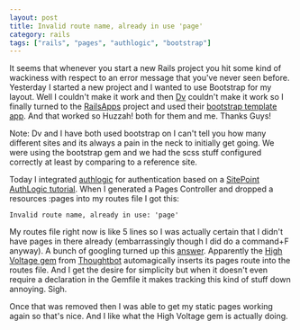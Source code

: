 ```yaml
---
layout: post
title: Invalid route name, already in use 'page'
category: rails
tags: ["rails", "pages", "authlogic", "bootstrap"]
---
```

It seems that whenever you start a new Rails project you hit some kind of wackiness with respect to an error message that you've never seen before.  Yesterday I started a new project and I wanted to use Bootstrap for my layout.  Well I couldn't make it work and then [Dv](http://dv.dasari.me) couldn't make it work so I finally turned to the [RailsApps](https://github.com/RailsApps/) project and used their [bootstrap template app](https://github.com/RailsApps/rails-bootstrap/blob/master/config/routes.rb).  And that worked so Huzzah! both for them and me.  Thanks Guys!

Note: Dv and I have both used bootstrap on I can't tell you how many different sites and its always a pain in the neck to initially get going.  We were using the bootstrap gem and we had the scss stuff configured correctly at least by comparing to a reference site.

Today I integrated [authlogic](https://github.com/binarylogic/authlogic) for authentication based on a [SitePoint AuthLogic tutorial](https://www.sitepoint.com/rails-authentication-with-authlogic/).  When I generated a Pages Controller and dropped a resources :pages into my routes file I got this:

    Invalid route name, already in use: 'page' 
    
My routes file right now is like 5 lines so I was actually certain that I didn't have pages in there already (embarrassingly though I did do a command+F anyway).  A bunch of googling turned up this [answer](https://github.com/thoughtbot/high_voltage/issues/109).  Apparently the [High Voltage gem](https://github.com/thoughtbot/high_voltage) from [Thoughtbot](https://github.com/thoughtbot) automagically inserts its pages route into the routes file.  And I get the desire for simplicity but when it doesn't even require a declaration in the Gemfile it makes tracking this kind of stuff down annoying.  Sigh.

Once that was removed then I was able to get my static pages working again so that's nice.  And I like what the High Voltage gem is actually doing.
